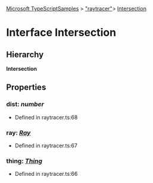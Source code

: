 [Microsoft TypeScriptSamples](../index.md) >  ["raytracer"](../modules/_raytracer_.md)>  [Intersection](../interfaces/_raytracer_.intersection.md)
# Interface Intersection


## Hierarchy
**Intersection**










## Properties

<a id="dist"></a>

### **dist**:  *number* 







* Defined in raytracer.ts:68






<a id="ray"></a>

### **ray**:  *[Ray](../interfaces/_raytracer_.ray.md)* 







* Defined in raytracer.ts:67






<a id="thing"></a>

### **thing**:  *[Thing](../interfaces/_raytracer_.thing.md)* 







* Defined in raytracer.ts:66








